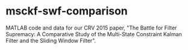 # msckf-swf-comparison
MATLAB code and data for our CRV 2015 paper, "The Battle for Filter Supremacy: A Comparative Study of the Multi-State Constraint Kalman Filter and the Sliding Window Filter".
